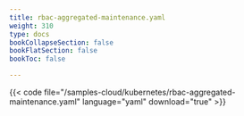```yaml
---
title: rbac-aggregated-maintenance.yaml
weight: 310
type: docs
bookCollapseSection: false
bookFlatSection: false
bookToc: false

---
```


{{< code file="/samples-cloud/kubernetes/rbac-aggregated-maintenance.yaml" language="yaml" download="true" >}}
